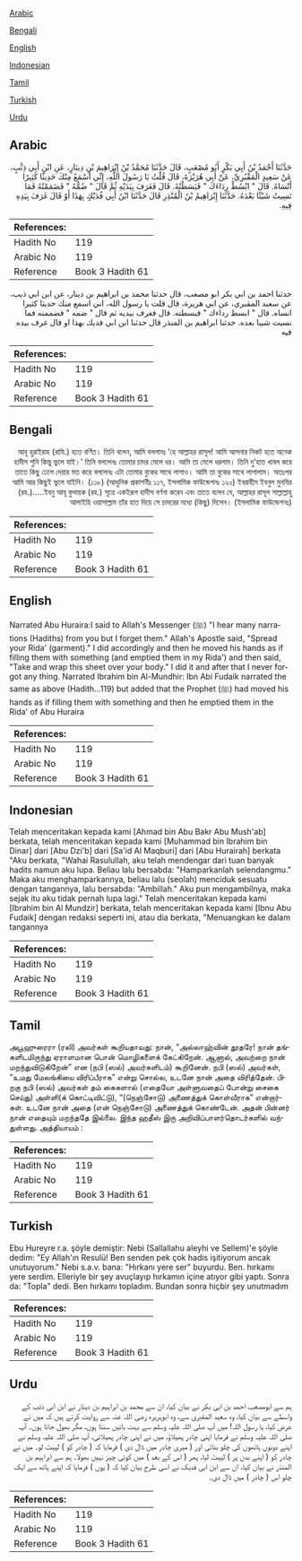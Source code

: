[Arabic](#arabic)

[Bengali](#bengali)

[English](#english)

[Indonesian](#indonesian)

[Tamil](#tamil)

[Turkish](#turkish)

[Urdu](#urdu)

## Arabic


<div dir="rtl" lang="ar" style={{fontSize:'larger',backgroundColor:'#f8f9fa',padding:20}}>
حَدَّثَنَا أَحْمَدُ بْنُ أَبِي بَكْرٍ أَبُو مُصْعَبٍ، قَالَ حَدَّثَنَا مُحَمَّدُ بْنُ إِبْرَاهِيمَ بْنِ دِينَارٍ، عَنِ ابْنِ أَبِي ذِئْبٍ، عَنْ سَعِيدٍ الْمَقْبُرِيِّ، عَنْ أَبِي هُرَيْرَةَ، قَالَ قُلْتُ يَا رَسُولَ اللَّهِ، إِنِّي أَسْمَعُ مِنْكَ حَدِيثًا كَثِيرًا أَنْسَاهُ‏.‏ قَالَ ‏"‏ ابْسُطْ رِدَاءَكَ ‏"‏ فَبَسَطْتُهُ‏.‏ قَالَ فَغَرَفَ بِيَدَيْهِ ثُمَّ قَالَ ‏"‏ ضُمُّهُ ‏"‏ فَضَمَمْتُهُ فَمَا نَسِيتُ شَيْئًا بَعْدَهُ‏. حَدَّثَنَا إِبْرَاهِيمُ بْنُ الْمُنْذِرِ قَالَ حَدَّثَنَا ابْنُ أَبِي فُدَيْكٍ بِهَذَا أَوْ قَالَ غَرَفَ بِيَدِهِ فِيهِ‏.‏
</div>
<div style={{backgroundColor:'#f8f9fa',padding:20, marginBottom: 10}}><table> <thead> <tr> <th>References:</th> <th></th> </tr> </thead> <tbody><tr><td>Hadith No</td><td>119</td></tr><tr><td>Arabic No</td><td>119</td></tr><tr><td>Reference</td><td>Book 3 Hadith 61</td></tr></tbody></table></div>


<div dir="rtl" lang="ar" style={{fontSize:'larger',backgroundColor:'#f8f9fa',padding:20}}>
حدثنا احمد بن ابي بكر ابو مصعب، قال حدثنا محمد بن ابراهيم بن دينار، عن ابن ابي ذيب، عن سعيد المقبري، عن ابي هريرة، قال قلت يا رسول الله، اني اسمع منك حديثا كثيرا انساه. قال " ابسط رداءك " فبسطته. قال فغرف بيديه ثم قال " ضمه " فضممته فما نسيت شييا بعده. حدثنا ابراهيم بن المنذر قال حدثنا ابن ابي فديك بهذا او قال غرف بيده فيه
</div>
<div style={{backgroundColor:'#f8f9fa',padding:20, marginBottom: 10}}><table> <thead> <tr> <th>References:</th> <th></th> </tr> </thead> <tbody><tr><td>Hadith No</td><td>119</td></tr><tr><td>Arabic No</td><td>119</td></tr><tr><td>Reference</td><td>Book 3 Hadith 61</td></tr></tbody></table></div>

## Bengali


<div dir="rtl" lang="bn" style={{fontSize:'larger',backgroundColor:'#f8f9fa',padding:20}}>
আবূ হুরাইরাহ (রাযি.) হতে বর্ণিত। তিনি বলেন, আমি বললামঃ ‘হে আল্লাহর রাসূল! আমি আপনার নিকট হতে অনেক হাদীস শুনি কিন্তু ভুলে যাই।’ তিনি বললেনঃ তোমার চাদর মেলে ধর। আমি তা মেলে ধরলাম। তিনি দু’হাত খাবল করে তাতে কিছু ঢেলে দেয়ার মত করে বললেনঃ এটা তোমার বুকের সাথে লাগাও। আমি তা বুকের সাথে লাগালাম। অতঃপর আমি আর কিছুই ভুলে যাইনি। (১১৮) (আধুনিক প্রকাশনীঃ ১১৭, ইসলামিক ফাউন্ডেশনঃ ১২০) ইবরাহীম ইবনুল মুনযির (রহ.).....ইবনু আবূ ফুদায়ক (রহ.) সূত্রে একইরূপ হাদীস বর্ণনা করেন এবং তাতে বলেন যে, আল্লাহর রাসূল সাল্লাল্লাহু আলাইহি ওয়াসাল্লাম তাঁর হাত দিয়ে সে চাদরের মধ্যে (কিছু) দিলেন। (ইসলামিক ফাউন্ডেশনঃ)
</div>
<div style={{backgroundColor:'#f8f9fa',padding:20, marginBottom: 10}}><table> <thead> <tr> <th>References:</th> <th></th> </tr> </thead> <tbody><tr><td>Hadith No</td><td>119</td></tr><tr><td>Arabic No</td><td>119</td></tr><tr><td>Reference</td><td>Book 3 Hadith 61</td></tr></tbody></table></div>

## English


<div dir="ltr" lang="en" style={{fontSize:'larger',backgroundColor:'#f8f9fa',padding:20}}>
Narrated Abu Huraira:I said to Allah's Messenger (ﷺ) "I hear many narrations (Hadiths) from you but I forget them." Allah's Apostle said, "Spread your Rida' (garment)." I did accordingly and then he moved his hands as if filling them with something (and emptied them in my Rida') and then said, "Take and wrap this sheet over your body." I did it and after that I never forgot any thing. Narrated Ibrahim bin Al-Mundhir: Ibn Abi Fudaik narrated the same as above (Hadith...119) but added that the Prophet (ﷺ) had moved his hands as if filling them with something and then he emptied them in the Rida' of Abu Huraira
</div>
<div style={{backgroundColor:'#f8f9fa',padding:20, marginBottom: 10}}><table> <thead> <tr> <th>References:</th> <th></th> </tr> </thead> <tbody><tr><td>Hadith No</td><td>119</td></tr><tr><td>Arabic No</td><td>119</td></tr><tr><td>Reference</td><td>Book 3 Hadith 61</td></tr></tbody></table></div>

## Indonesian


<div dir="ltr" lang="id" style={{fontSize:'larger',backgroundColor:'#f8f9fa',padding:20}}>
Telah menceritakan kepada kami [Ahmad bin Abu Bakr Abu Mush'ab] berkata, telah menceritakan kepada kami [Muhammad bin Ibrahim bin Dinar] dari [Abu Dzi'b] dari [Sa'id Al Maqburi] dari [Abu Hurairah] berkata "Aku berkata, "Wahai Rasulullah, aku telah mendengar dari tuan banyak hadits namun aku lupa. Beliau lalu bersabda: "Hamparkanlah selendangmu." Maka aku menghamparkannya, beliau lalu (seolah) menciduk sesuatu dengan tangannya, lalu bersabda: "Ambillah." Aku pun mengambilnya, maka sejak itu aku tidak pernah lupa lagi." Telah menceritakan kepada kami [Ibrahim bin Al Mundzir] berkata, telah menceritakan kepada kami [Ibnu Abu Fudaik] dengan redaksi seperti ini, atau dia berkata, "Menuangkan ke dalam tangannya
</div>
<div style={{backgroundColor:'#f8f9fa',padding:20, marginBottom: 10}}><table> <thead> <tr> <th>References:</th> <th></th> </tr> </thead> <tbody><tr><td>Hadith No</td><td>119</td></tr><tr><td>Arabic No</td><td>119</td></tr><tr><td>Reference</td><td>Book 3 Hadith 61</td></tr></tbody></table></div>

## Tamil


<div dir="ltr" lang="ta" style={{fontSize:'larger',backgroundColor:'#f8f9fa',padding:20}}>
அபூஹுரைரா (ரலி) அவர்கள் கூறியதாவது: நான், “அல்லாஹ்வின் தூதரே! நான் தங்களிடமிருந்து ஏராளமான பொன் மொழிகளைக் கேட்கிறேன். ஆனால், அவற்றை நான் மறந்துவிடுகிறேன்” என (நபி (ஸல்) அவர்களிடம்) கூறினேன். நபி (ஸல்) அவர்கள், “உமது மேலங்கியை விரிப்பீராக” என்று சொல்ல, உடனே நான் அதை விரித்தேன். பிறகு நபி (ஸல்) அவர்கள் தம் கைகளால் (எதையோ அள்ளுவதைப் போன்று சைகை செய்து) அள்ளி(க் கொட்டிவிட்டு), “(நெஞ்சோடு) அணைத்துக் கொள்வீராக” என்றார்கள். உடனே நான் அதை (என் நெஞ்சோடு) அணைத்துக் கொண்டேன். அதன் பின்னர் நான் எதையும் மறந்ததே இல்லை. இந்த ஹதீஸ் இரு அறிவிப்பாளர்தொடர்களில் வந்துள்ளது. அத்தியாயம் :
</div>
<div style={{backgroundColor:'#f8f9fa',padding:20, marginBottom: 10}}><table> <thead> <tr> <th>References:</th> <th></th> </tr> </thead> <tbody><tr><td>Hadith No</td><td>119</td></tr><tr><td>Arabic No</td><td>119</td></tr><tr><td>Reference</td><td>Book 3 Hadith 61</td></tr></tbody></table></div>

## Turkish


<div dir="ltr" lang="tr" style={{fontSize:'larger',backgroundColor:'#f8f9fa',padding:20}}>
Ebu Hureyre r.a. şöyle demiştir: Nebi (Sallallahu aleyhi ve Sellem)'e şöyle dedim: "Ey Allah'ın Resulü! Ben senden pek çok hadis işitiyorum ancak unutuyorum." Nebi s.a.v. bana: "Hırkanı yere ser" buyurdu. Ben. hırkamı yere serdim. Elleriyle bir şey avuçlayıp hırkamın içine atıyor gibi yaptı. Sonra da: "Topla" dedi. Ben hırkamı topladım. Bundan sonra hiçbir şey unutmadım
</div>
<div style={{backgroundColor:'#f8f9fa',padding:20, marginBottom: 10}}><table> <thead> <tr> <th>References:</th> <th></th> </tr> </thead> <tbody><tr><td>Hadith No</td><td>119</td></tr><tr><td>Arabic No</td><td>119</td></tr><tr><td>Reference</td><td>Book 3 Hadith 61</td></tr></tbody></table></div>

## Urdu


<div dir="rtl" lang="ur" style={{fontSize:'larger',backgroundColor:'#f8f9fa',padding:20}}>
ہم سے ابومصعب احمد بن ابی بکر نے بیان کیا، ان سے محمد بن ابراہیم بن دینار نے ابن ابی ذئب کے واسطے سے بیان کیا، وہ سعید المقبری سے، وہ ابوہریرہ رضی اللہ عنہ سے روایت کرتے ہیں کہ میں نے عرض کیا، یا رسول اللہ! میں آپ صلی اللہ علیہ وسلم سے بہت باتیں سنتا ہوں، مگر بھول جاتا ہوں۔ آپ صلی اللہ علیہ وسلم نے فرمایا اپنی چادر پھیلاؤ، میں نے اپنی چادر پھیلائی، آپ صلی اللہ علیہ وسلم نے اپنے دونوں ہاتھوں کی چلو بنائی اور ( میری چادر میں ڈال دی ) فرمایا کہ ( چادر کو ) لپیٹ لو۔ میں نے چادر کو ( اپنے بدن پر ) لپیٹ لیا، پھر ( اس کے بعد ) میں کوئی چیز نہیں بھولا۔ ہم سے ابراہیم بن المنذر نے بیان کیا، ان سے ابن ابی فدیک نے اسی طرح بیان کیا کہ ( یوں ) فرمایا کہ اپنے ہاتھ سے ایک چلو اس ( چادر ) میں ڈال دی۔
</div>
<div style={{backgroundColor:'#f8f9fa',padding:20, marginBottom: 10}}><table> <thead> <tr> <th>References:</th> <th></th> </tr> </thead> <tbody><tr><td>Hadith No</td><td>119</td></tr><tr><td>Arabic No</td><td>119</td></tr><tr><td>Reference</td><td>Book 3 Hadith 61</td></tr></tbody></table></div>